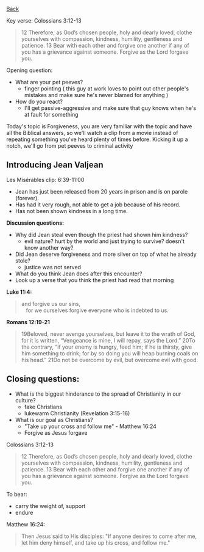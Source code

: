 [Back](./index.md)

Key verse: Colossians 3:12-13
>12 Therefore, as God’s chosen people, holy and dearly loved, clothe yourselves with compassion, kindness, humility, gentleness and patience. 13 Bear with each other and forgive one another if any of you has a grievance against someone. Forgive as the Lord forgave you.

Opening question:
- What are your pet peeves?
	- finger pointing ( this guy at work loves to point out other people's mistakes and make sure he's never blamed for anything )
- How do you react?
	- I'll get passive-aggressive and make sure that guy knows when he's at fault for something

Today's topic is Forgiveness, you are very familiar with the topic and have all the Biblical answers, so we'll watch a clip from a movie instead of repeating something you've heard plenty of times before.
Kicking it up a notch, we'll go from pet peeves to criminal activity
## Introducing Jean Valjean
Les Misérables clip: 6:39-11:00
- Jean has just been released from 20 years in prison and is on parole (forever).
- Has had it very rough, not able to get a job because of his record.
- Has not been shown kindness in a long time.

**Discussion questions:**
- Why did Jean steal even though the priest had shown him kindness?
	- evil nature? hurt by the world and just trying to survive? doesn't know another way?
- Did Jean deserve forgiveness and more silver on top of what he already stole?
	- justice was not served
- What do you think Jean does after this encounter?
- Look up a verse that you think the priest had read that morning 

**Luke 11:4:**
> and forgive us our sins,  
   for we ourselves forgive everyone who is indebted to us.

**Romans 12:19-21**
> 19Beloved, never avenge yourselves, but leave it to the wrath of God, for it is written, “Vengeance is mine, I will repay, says the Lord.” 20To the contrary, “if your enemy is hungry, feed him; if he is thirsty, give him something to drink; for by so doing you will heap burning coals on his head.” 21Do not be overcome by evil, but overcome evil with good.
## Closing questions:
 - What is the biggest hinderance to the spread of Christianity in our culture?
	 - fake Christians
	 - lukewarm Christianity (Revelation 3:15-16)
- What is our goal as Christians?
	- "Take up your cross and follow me" - Matthew 16:24
	- Forgive as Jesus forgave

Colossians 3:12-13
>12 Therefore, as God’s chosen people, holy and dearly loved, clothe yourselves with compassion, kindness, humility, gentleness and patience. 13 Bear with each other and forgive one another if any of you has a grievance against someone. Forgive as the Lord forgave you.

To bear: 
- carry the weight of, support
- endure

Matthew 16:24:
> Then Jesus said to His disciples: "If anyone desires to come after me, let him deny himself, and take up his cross, and follow me."
